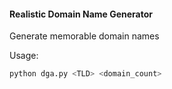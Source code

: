 #### Realistic Domain Name Generator

Generate memorable domain names

Usage:
```bash
python dga.py <TLD> <domain_count>
```

